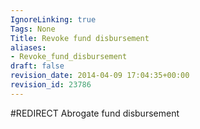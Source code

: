 ```yaml
---
IgnoreLinking: true
Tags: None
Title: Revoke fund disbursement
aliases:
- Revoke_fund_disbursement
draft: false
revision_date: 2014-04-09 17:04:35+00:00
revision_id: 23786
---
```


#REDIRECT Abrogate fund disbursement